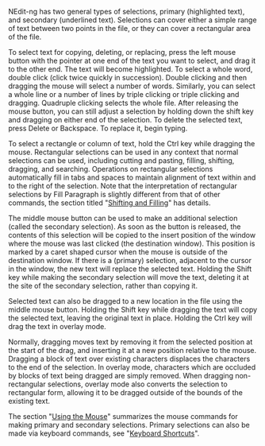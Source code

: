 
NEdit-ng has two general types of selections, primary (highlighted
text), and secondary (underlined text). Selections can cover either a
simple range of text between two points in the file, or they can cover a
rectangular area of the file.

To select text for copying, deleting, or replacing, press the left mouse
button with the pointer at one end of the text you want to select, and
drag it to the other end. The text will become highlighted. To select a
whole word, double click (click twice quickly in succession). Double
clicking and then dragging the mouse will select a number of words.
Similarly, you can select a whole line or a number of lines by triple
clicking or triple clicking and dragging. Quadruple clicking selects the
whole file. After releasing the mouse button, you can still adjust a
selection by holding down the shift key and dragging on either end of
the selection. To delete the selected text, press Delete or Backspace.
To replace it, begin typing.

To select a rectangle or column of text, hold the Ctrl key while
dragging the mouse. Rectangular selections can be used in any context
that normal selections can be used, including cutting and pasting,
filling, shifting, dragging, and searching. Operations on rectangular
selections automatically fill in tabs and spaces to maintain alignment
of text within and to the right of the selection. Note that the
interpretation of rectangular selections by Fill Paragraph is slightly
different from that of other commands, the section titled "[Shifting and
Filling](07.md)" has details.

The middle mouse button can be used to make an additional selection
(called the secondary selection). As soon as the button is released, the
contents of this selection will be copied to the insert position of the
window where the mouse was last clicked (the destination window). This
position is marked by a caret shaped cursor when the mouse is outside of
the destination window. If there is a (primary) selection, adjacent to
the cursor in the window, the new text will replace the selected text.
Holding the Shift key while making the secondary selection will move the
text, deleting it at the site of the secondary selection, rather than
copying it.

Selected text can also be dragged to a new location in the file using
the middle mouse button. Holding the Shift key while dragging the text
will copy the selected text, leaving the original text in place. Holding
the Ctrl key will drag the text in overlay mode.

Normally, dragging moves text by removing it from the selected position
at the start of the drag, and inserting it at a new position relative to
the mouse. Dragging a block of text over existing characters displaces
the characters to the end of the selection. In overlay mode, characters
which are occluded by blocks of text being dragged are simply removed.
When dragging non-rectangular selections, overlay mode also converts the
selection to rectangular form, allowing it to be dragged outside of the
bounds of the existing text.

The section "[Using the Mouse](05.md)" summarizes the mouse commands
for making primary and secondary selections. Primary selections can also
be made via keyboard commands, see "[Keyboard Shortcuts](06.md)".
